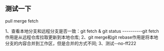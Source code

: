 ## 测试一下
pull
merge
fetch

1、查看本地分支和远程分支是否一致：git fetch & git status ----------git fetch作用是从远程仓库拉取更新到本地仓库;
2、git merge和git rebase作用是将本地分支的内容合并到工作区，但是合并的方式不同;
3、测试--no-ff222

